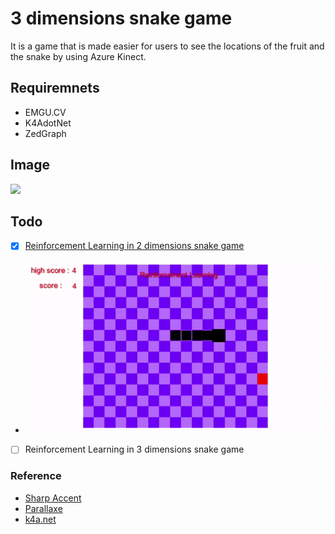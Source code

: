 # 3 dimensions snake game

It is a game that is made easier for users to see the locations of the fruit and the snake by using Azure Kinect.

## Requiremnets
- EMGU.CV
- K4AdotNet
- ZedGraph

## Image
![](./images/3d_test.gif)

## Todo
- [x] [Reinforcement Learning in 2 dimensions snake game](https://github.com/sammiee5311/3_dimensions_snake_game/tree/main/2d_practice)
- ![](./images/test.gif)
- [ ] Reinforcement Learning in 3 dimensions snake game

### Reference
- [Sharp Accent](https://www.youtube.com/channel/UCq9_1E5HE4c_xmhzD3r7VMw)
- [Parallaxe](https://github.com/RymOUENZAR/Parallax)
- [k4a.net](https://github.com/bibigone/k4a.net)